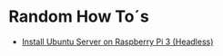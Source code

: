 # Random How To´s

- [Install Ubuntu Server on Raspberry Pi 3 (Headless)](../raspi3-ubuntu-headless.md)
